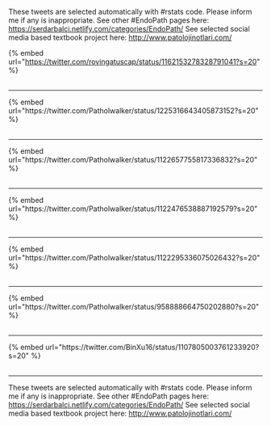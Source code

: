

These tweets are selected automatically with #rstats code. Please inform me if any is inappropriate.
See other #EndoPath pages here: https://serdarbalci.netlify.com/categories/EndoPath/ 
See selected social media based textbook project here: http://www.patolojinotlari.com/

{% embed url="https://twitter.com/rovingatuscap/status/1162153278328791041?s=20" %}<br>
<br>
<hr>
{% embed url="https://twitter.com/Patholwalker/status/1225316643405873152?s=20" %}<br>
<br>
<hr>
{% embed url="https://twitter.com/Patholwalker/status/1122657755817336832?s=20" %}<br>
<br>
<hr>
{% embed url="https://twitter.com/Patholwalker/status/1122476538887192579?s=20" %}<br>
<br>
<hr>
{% embed url="https://twitter.com/Patholwalker/status/1122295336075026432?s=20" %}<br>
<br>
<hr>
{% embed url="https://twitter.com/Patholwalker/status/958888664750202880?s=20" %}<br>
<br>
<hr>
{% embed url="https://twitter.com/BinXu16/status/1107805003761233920?s=20" %}<br>
<br>
<hr>


These tweets are selected automatically with #rstats code. Please inform me if any is inappropriate.
See other #EndoPath pages here: https://serdarbalci.netlify.com/categories/EndoPath/ 
See selected social media based textbook project here: http://www.patolojinotlari.com/
